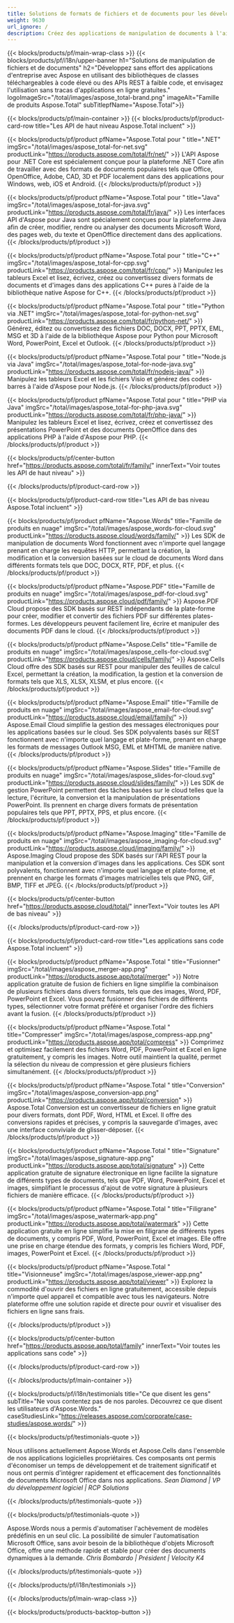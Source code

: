 ```yaml
---
title: Solutions de formats de fichiers et de documents pour les développeurs et les utilisateurs sans code
weight: 9630
url_ignore: /
description: Créez des applications de manipulation de documents à l'aide d'API à code élevé ou à faible code, ou utilisez simplement des applications multiplateformes pour visualiser, comparer, inspecter ou convertir plus de 100 formats de fichier. Explorez Aspose, le principal fournisseur d'API pour le traitement de documents et les solutions logicielles.
---
```


{{< blocks/products/pf/main-wrap-class >}}
{{< blocks/products/pf/i18n/upper-banner h1="Solutions de manipulation de fichiers et de documents" h2="Développez sans effort des applications d'entreprise avec Aspose en utilisant des bibliothèques de classes téléchargeables à code élevé ou des APIs REST à faible code, et envisagez l'utilisation sans tracas d'applications en ligne gratuites." logoImageSrc="/total/images/aspose_total-brand.png" imageAlt="Famille de produits Aspose.Total" subTitlepfName="Aspose.Total">}}

{{< blocks/products/pf/main-container >}}
{{< blocks/products/pf/product-card-row title="Les API de haut niveau Aspose.Total incluent" >}}

{{< blocks/products/pf/product pfName="Aspose.Total pour " title=".NET" imgSrc="/total/images/aspose_total-for-net.svg" productLink="https://products.aspose.com/total/fr/net/" >}}
L'API Aspose pour .NET Core est spécialement conçue pour la plateforme .NET Core afin de travailler avec des formats de documents populaires tels que Office, OpenOffice, Adobe, CAD, 3D et PDF localement dans des applications pour Windows, web, iOS et Android.
{{< /blocks/products/pf/product >}}

{{< blocks/products/pf/product pfName="Aspose.Total pour " title="Java" imgSrc="/total/images/aspose_total-for-java.svg" productLink="https://products.aspose.com/total/fr/java/" >}}
Les interfaces API d'Aspose pour Java sont spécialement conçues pour la plateforme Java afin de créer, modifier, rendre ou analyser des documents Microsoft Word, des pages web, du texte et OpenOffice directement dans des applications.
{{< /blocks/products/pf/product >}}

{{< blocks/products/pf/product pfName="Aspose.Total pour " title="C++" imgSrc="/total/images/aspose_total-for-cpp.svg" productLink="https://products.aspose.com/total/fr/cpp/" >}}
Manipulez les tableurs Excel et lisez, écrivez, créez ou convertissez divers formats de documents et d'images dans des applications C++ pures à l'aide de la bibliothèque native Aspose for C++.
{{< /blocks/products/pf/product >}}

{{< blocks/products/pf/product pfName="Aspose.Total pour " title="Python via .NET" imgSrc="/total/images/aspose_total-for-python-net.svg" productLink="https://products.aspose.com/total/fr/python-net/" >}}
Générez, éditez ou convertissez des fichiers DOC, DOCX, PPT, PPTX, EML, MSG et 3D à l'aide de la bibliothèque Aspose pour Python pour Microsoft Word, PowerPoint, Excel et Outlook.
{{< /blocks/products/pf/product >}}

{{< blocks/products/pf/product pfName="Aspose.Total pour " title="Node.js via Java" imgSrc="/total/images/aspose_total-for-node-java.svg" productLink="https://products.aspose.com/total/fr/nodejs-java/" >}}
Manipulez les tableurs Excel et les fichiers Visio et générez des codes-barres à l'aide d'Aspose pour Node.js.
{{< /blocks/products/pf/product >}}

{{< blocks/products/pf/product pfName="Aspose.Total pour " title="PHP via Java" imgSrc="/total/images/aspose_total-for-php-java.svg" productLink="https://products.aspose.com/total/fr/php-java/" >}}
Manipulez les tableurs Excel et lisez, écrivez, créez et convertissez des présentations PowerPoint et des documents OpenOffice dans des applications PHP à l'aide d'Aspose pour PHP.
{{< /blocks/products/pf/product >}}

{{< blocks/products/pf/center-button href="https://products.aspose.com/total/fr/family/" innerText="Voir toutes les API de haut niveau" >}}

{{< /blocks/products/pf/product-card-row >}}

{{< blocks/products/pf/product-card-row title="Les API de bas niveau Aspose.Total incluent" >}}

{{< blocks/products/pf/product pfName="Aspose.Words" title="Famille de produits en nuage" imgSrc="/total/images/aspose_words-for-cloud.svg" productLink="https://products.aspose.cloud/words/family/" >}}
Les SDK de manipulation de documents Word fonctionnent avec n'importe quel langage prenant en charge les requêtes HTTP, permettant la création, la modification et la conversion basées sur le cloud de documents Word dans différents formats tels que DOC, DOCX, RTF, PDF, et plus.
{{< /blocks/products/pf/product >}}

{{< blocks/products/pf/product pfName="Aspose.PDF" title="Famille de produits en nuage" imgSrc="/total/images/aspose_pdf-for-cloud.svg" productLink="https://products.aspose.cloud/pdf/family/" >}}
Aspose.PDF Cloud propose des SDK basés sur REST indépendants de la plate-forme pour créer, modifier et convertir des fichiers PDF sur différentes plates-formes. Les développeurs peuvent facilement lire, écrire et manipuler des documents PDF dans le cloud.
{{< /blocks/products/pf/product >}}

{{< blocks/products/pf/product pfName="Aspose.Cells" title="Famille de produits en nuage" imgSrc="/total/images/aspose_cells-for-cloud.svg" productLink="https://products.aspose.cloud/cells/family/" >}}
Aspose.Cells Cloud offre des SDK basés sur REST pour manipuler des feuilles de calcul Excel, permettant la création, la modification, la gestion et la conversion de formats tels que XLS, XLSX, XLSM, et plus encore.
{{< /blocks/products/pf/product >}}

{{< blocks/products/pf/product pfName="Aspose.Email" title="Famille de produits en nuage" imgSrc="/total/images/aspose_email-for-cloud.svg" productLink="https://products.aspose.cloud/email/family/" >}}
Aspose.Email Cloud simplifie la gestion des messages électroniques pour les applications basées sur le cloud. Ses SDK polyvalents basés sur REST fonctionnent avec n'importe quel langage et plate-forme, prenant en charge les formats de messages Outlook MSG, EML et MHTML de manière native.
{{< /blocks/products/pf/product >}}

{{< blocks/products/pf/product pfName="Aspose.Slides" title="Famille de produits en nuage" imgSrc="/total/images/aspose_slides-for-cloud.svg" productLink="https://products.aspose.cloud/slides/family/" >}}
Les SDK de gestion PowerPoint permettent des tâches basées sur le cloud telles que la lecture, l'écriture, la conversion et la manipulation de présentations PowerPoint. Ils prennent en charge divers formats de présentation populaires tels que PPT, PPTX, PPS, et plus encore.
{{< /blocks/products/pf/product >}}

{{< blocks/products/pf/product pfName="Aspose.Imaging" title="Famille de produits en nuage" imgSrc="/total/images/aspose_imaging-for-cloud.svg" productLink="https://products.aspose.cloud/imaging/family/" >}}
Aspose.Imaging Cloud propose des SDK basés sur l'API REST pour la manipulation et la conversion d'images dans les applications. Ces SDK sont polyvalents, fonctionnent avec n'importe quel langage et plate-forme, et prennent en charge les formats d'images matricielles tels que PNG, GIF, BMP, TIFF et JPEG.
{{< /blocks/products/pf/product >}}

{{< blocks/products/pf/center-button href="https://products.aspose.cloud/total/" innerText="Voir toutes les API de bas niveau" >}}

{{< /blocks/products/pf/product-card-row >}}

{{< blocks/products/pf/product-card-row title="Les applications sans code Aspose.Total incluent" >}}

{{< blocks/products/pf/product pfName="Aspose.Total " title="Fusionner" imgSrc="/total/images/aspose_merger-app.png" productLink="https://products.aspose.app/total/merger" >}}
Notre application gratuite de fusion de fichiers en ligne simplifie la combinaison de plusieurs fichiers dans divers formats, tels que des images, Word, PDF, PowerPoint et Excel. Vous pouvez fusionner des fichiers de différents types, sélectionner votre format préféré et organiser l'ordre des fichiers avant la fusion.
{{< /blocks/products/pf/product >}}

{{< blocks/products/pf/product pfName="Aspose.Total " title="Compresser" imgSrc="/total/images/aspose_compress-app.png" productLink="https://products.aspose.app/total/compress" >}}
Comprimez et optimisez facilement des fichiers Word, PDF, PowerPoint et Excel en ligne gratuitement, y compris les images. Notre outil maintient la qualité, permet la sélection du niveau de compression et gère plusieurs fichiers simultanément.
{{< /blocks/products/pf/product >}}

{{< blocks/products/pf/product pfName="Aspose.Total " title="Conversion" imgSrc="/total/images/aspose_conversion-app.png" productLink="https://products.aspose.app/total/conversion" >}}
Aspose.Total Conversion est un convertisseur de fichiers en ligne gratuit pour divers formats, dont PDF, Word, HTML et Excel. Il offre des conversions rapides et précises, y compris la sauvegarde d'images, avec une interface conviviale de glisser-déposer.
{{< /blocks/products/pf/product >}}

{{< blocks/products/pf/product pfName="Aspose.Total " title="Signature" imgSrc="/total/images/aspose_signature-app.png" productLink="https://products.aspose.app/total/signature" >}}
Cette application gratuite de signature électronique en ligne facilite la signature de différents types de documents, tels que PDF, Word, PowerPoint, Excel et images, simplifiant le processus d'ajout de votre signature à plusieurs fichiers de manière efficace.
{{< /blocks/products/pf/product >}}

{{< blocks/products/pf/product pfName="Aspose.Total " title="Filigrane" imgSrc="/total/images/aspose_watermark-app.png" productLink="https://products.aspose.app/total/watermark" >}}
Cette application gratuite en ligne simplifie la mise en filigrane de différents types de documents, y compris PDF, Word, PowerPoint, Excel et images. Elle offre une prise en charge étendue des formats, y compris les fichiers Word, PDF, images, PowerPoint et Excel.
{{< /blocks/products/pf/product >}}

{{< blocks/products/pf/product pfName="Aspose.Total " title="Visionneuse" imgSrc="/total/images/aspose_viewer-app.png" productLink="https://products.aspose.app/total/viewer" >}}
Explorez la commodité d'ouvrir des fichiers en ligne gratuitement, accessible depuis n'importe quel appareil et compatible avec tous les navigateurs. Notre plateforme offre une solution rapide et directe pour ouvrir et visualiser des fichiers en ligne sans frais.

{{< /blocks/products/pf/product >}}

{{< blocks/products/pf/center-button href="https://products.aspose.app/total/family" innerText="Voir toutes les applications sans code" >}}

{{< /blocks/products/pf/product-card-row >}}

{{< /blocks/products/pf/main-container >}}

{{< blocks/products/pf/i18n/testimonials title="Ce que disent les gens" subTitle="Ne vous contentez pas de nos paroles. Découvrez ce que disent les utilisateurs d'Aspose.Words." caseStudiesLink="https://releases.aspose.com/corporate/case-studies/aspose.words/" >}}

{{< blocks/products/pf/testimonials-quote >}}
<p class="first">
Nous utilisons actuellement Aspose.Words et Aspose.Cells dans l'ensemble de nos applications logicielles propriétaires. Ces composants ont permis d'économiser un temps de développement et de traitement significatif et nous ont permis d'intégrer rapidement et efficacement des fonctionnalités de documents Microsoft Office dans nos applications.
<em>
Sean Diamond | VP du développement logiciel | RCP Solutions
</em>
</p>

{{< /blocks/products/pf/testimonials-quote >}}

{{< blocks/products/pf/testimonials-quote >}}
<p class="second">
Aspose.Words nous a permis d'automatiser l'achèvement de modèles prédéfinis en un seul clic. La possibilité de simuler l'automatisation Microsoft Office, sans avoir besoin de la bibliothèque d'objets Microsoft Office, offre une méthode rapide et stable pour créer des documents dynamiques à la demande.
<em>
Chris Bombardo | Président | Velocity K4
</em>
</p>

{{< /blocks/products/pf/testimonials-quote >}}

{{< /blocks/products/pf/i18n/testimonials >}}

{{< /blocks/products/pf/main-wrap-class >}}

{{< blocks/products/products-backtop-button >}}

